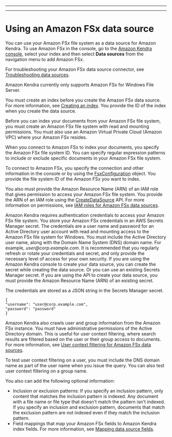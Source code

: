--------

--------

# Using an Amazon FSx data source<a name="data-source-fsx"></a>

You can use your Amazon FSx file system as a data source for Amazon Kendra\. To use Amazon FSx in the console, go to the [Amazon Kendra console](https://console.aws.amazon.com/kendra/), select your index and then select **Data sources** from the navigation menu to add Amazon FSx\.

For troubleshooting your Amazon FSx data source connector, see [Troubleshooting data sources](troubleshooting-data-sources.md)\.

Amazon Kendra currently only supports Amazon FSx for Windows File Server\.

You must create an index before you create the Amazon FSx data source\. For more information, see [Creating an index](https://docs.aws.amazon.com/kendra/latest/dg/create-index.html)\. You provide the ID of the index when you create the data source\.

Before you can index your documents from your Amazon FSx file system, you must create an Amazon FSx file system with read and mounting permissions\. You must also use an Amazon Virtual Private Cloud \(Amazon VPC\) where your Amazon FSx resides\.

When you connect to Amazon FSx to index your documents, you specify the Amazon FSx file system ID\. You can specify regular expression patterns to include or exclude specific documents in your Amazon FSx file system\.

To connect to Amazon FSx, you specify the connection and other information in the console or by using the [FsxConfiguration](https://docs.aws.amazon.com/kendra/latest/dg/API_FsxConfiguration.html) object\. You provide the file system ID of the Amazon FSx you want to index\.

You also must provide the Amazon Resource Name \(ARN\) of an IAM role that gives permission to access your Amazon FSx file system\. You provide the ARN of an IAM role using the [CreateDataSource](https://docs.aws.amazon.com/kendra/latest/dg/API_CreateDataSource.html) API\. For more information on permissions, see [IAM roles for Amazon FSx data sources](https://docs.aws.amazon.com/kendra/latest/dg/iam-roles.html#iam-roles-ds)\.

Amazon Kendra requires authentication credentials to access your Amazon FSx file system\. You store your Amazon FSx credentials in an AWS Secrets Manager secret\. The credentials are a user name and password for an Active Directory user account with read and mounting access to the Amazon FSx file system for Windows\. You must include the Active Directory user name, along with the Domain Name System \(DNS\) domain name\. For example, *user@corp\.example\.com*\. It is recommended that you regularly refresh or rotate your credentials and secret, and only provide the necessary level of access for your own security\. If you are using the Amazon Kendra console to create your data source, you can create the secret while creating the data source\. Or you can use an existing Secrets Manager secret\. If you are using the API to create your data source, you must provide the Amazon Resource Name \(ARN\) of an existing secret\.

The credentials are stored as a JSON string in the Secrets Manager secret\.

```
{
"username": "user@corp.example.com",
"password": "password"
}
```

Amazon Kendra also crawls user and group information from the Amazon FSx instance\. You must have administrative permissions of the Active Directory domain\. This is useful for user context filtering, where search results are filtered based on the user or their group access to documents\. For more information, see [User context filtering for Amazon FSx data sources](https://docs.aws.amazon.com/kendra/latest/dg/user-context-filter.html#context-filter-fsx)\.

To test user context filtering on a user, you must include the DNS domain name as part of the user name when you issue the query\. You can also test user context filtering on a group name\.

You also can add the following optional information:
+ Inclusion or exclusion patterns: If you specify an inclusion pattern, only content that matches the inclusion pattern is indexed\. Any document with a file name or file type that doesn't match the pattern isn't indexed\. If you specify an inclusion and exclusion pattern, documents that match the exclusion pattern are not indexed even if they match the inclusion pattern\.
+ Field mappings that map your Amazon FSx fields to Amazon Kendra index fields\. For more information, see [Mapping data source fields](https://docs.aws.amazon.com/kendra/latest/dg/field-mapping.html)\.